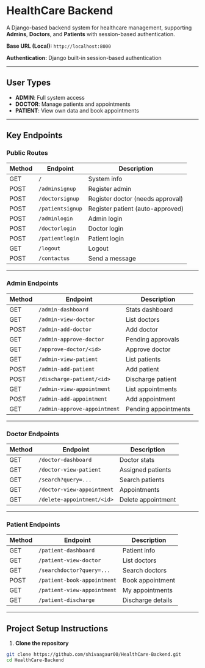 # HealthCare Backend

A Django-based backend system for healthcare management, supporting **Admins**, **Doctors**, and **Patients** with session-based authentication.

**Base URL (Local):** `http://localhost:8000`  

**Authentication:** Django built-in session-based authentication  

---

## User Types

- **ADMIN**: Full system access  
- **DOCTOR**: Manage patients and appointments  
- **PATIENT**: View own data and book appointments  

---

## Key Endpoints

### Public Routes

| Method | Endpoint | Description |
|--------|----------|-------------|
| GET    | `/` | System info |
| POST   | `/adminsignup` | Register admin |
| POST   | `/doctorsignup` | Register doctor (needs approval) |
| POST   | `/patientsignup` | Register patient (auto-approved) |
| POST   | `/adminlogin` | Admin login |
| POST   | `/doctorlogin` | Doctor login |
| POST   | `/patientlogin` | Patient login |
| GET    | `/logout` | Logout |
| POST   | `/contactus` | Send a message |

---

### Admin Endpoints

| Method | Endpoint | Description |
|--------|----------|-------------|
| GET    | `/admin-dashboard` | Stats dashboard |
| GET    | `/admin-view-doctor` | List doctors |
| POST   | `/admin-add-doctor` | Add doctor |
| GET    | `/admin-approve-doctor` | Pending approvals |
| GET    | `/approve-doctor/<id>` | Approve doctor |
| GET    | `/admin-view-patient` | List patients |
| POST   | `/admin-add-patient` | Add patient |
| POST   | `/discharge-patient/<id>` | Discharge patient |
| GET    | `/admin-view-appointment` | List appointments |
| POST   | `/admin-add-appointment` | Add appointment |
| GET    | `/admin-approve-appointment` | Pending appointments |

---

### Doctor Endpoints

| Method | Endpoint | Description |
|--------|----------|-------------|
| GET    | `/doctor-dashboard` | Doctor stats |
| GET    | `/doctor-view-patient` | Assigned patients |
| GET    | `/search?query=...` | Search patients |
| GET    | `/doctor-view-appointment` | Appointments |
| GET    | `/delete-appointment/<id>` | Delete appointment |

---

### Patient Endpoints

| Method | Endpoint | Description |
|--------|----------|-------------|
| GET    | `/patient-dashboard` | Patient info |
| GET    | `/patient-view-doctor` | List doctors |
| GET    | `/searchdoctor?query=...` | Search doctors |
| POST   | `/patient-book-appointment` | Book appointment |
| GET    | `/patient-view-appointment` | My appointments |
| GET    | `/patient-discharge` | Discharge details |

---

## Project Setup Instructions

1. **Clone the repository**

```bash
git clone https://github.com/shivaagaur00/HealthCare-Backend.git
cd HealthCare-Backend